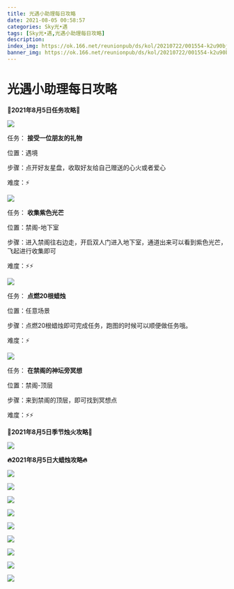```yaml
---
title: 光遇小助理每日攻略
date: 2021-08-05 00:58:57
categories: Sky光•遇
tags: [Sky光•遇,光遇小助理每日攻略]
description: 
index_img: https://ok.166.net/reunionpub/ds/kol/20210722/001554-k2u90bj7ay.png?imageView&thumbnail=600x0&type=jpg
banner_img: https://ok.166.net/reunionpub/ds/kol/20210722/001554-k2u90bj7ay.png?imageView&thumbnail=600x0&type=jpg
---
```

# 光遇小助理每日攻略
**👑2021年8月5日任务攻略👑**

![](https://ok.166.net/reunionpub/ds/kol/20210805/002859-z9obtcsg6y.png)

任务： **接受一位朋友的礼物**

位置：遇境

步骤：点开好友星盘，收取好友给自己赠送的心火或者爱心

难度：⚡

![](https://ok.166.net/reunionpub/ds/kol/20210805/002928-mb941csisd.png)

任务： **收集紫色光芒**

位置：禁阁-地下室

步骤：进入禁阁往右边走，开启双人门进入地下室，通道出来可以看到紫色光芒，飞起进行收集即可

难度：⚡⚡

![](https://ok.166.net/reunionpub/ds/kol/20210805/003009-lthgbp4vzj.png)

任务： **点燃20根蜡烛**

位置：任意场景

步骤：点燃20根蜡烛即可完成任务，跑图的时候可以顺便做任务哦。

难度：⚡

![](https://ok.166.net/reunionpub/ds/kol/20210805/003051-mlg3e25uob.png)

任务： **在禁阁的神坛旁冥想**

位置：禁阁-顶层

步骤：来到禁阁的顶层，即可找到冥想点

难度：⚡⚡

 **🌹2021年8月5日季节烛火攻略🌹**

![](https://ok.166.net/reunionpub/ds/kol/20210805/003137-1idespl30f.png)

  

 **🔥2021年8月5日大蜡烛攻略🔥**

![](https://ok.166.net/reunionpub/ds/kol/20210805/003206-6ig8lcrbwd.png)

![](https://ok.166.net/reunionpub/ds/kol/20210805/003156-zkoma06snj.png)

![](https://ok.166.net/reunionpub/ds/kol/20210805/003211-lrsg3yk6iq.png)

![](https://ok.166.net/reunionpub/ds/kol/20210805/003224-j2ipse0675.png)

![](https://ok.166.net/reunionpub/ds/kol/20210805/003234-m7p1onqtzc.png)

![](https://ok.166.net/reunionpub/ds/kol/20210805/003247-lki6hcv9mq.png)

![](https://ok.166.net/reunionpub/ds/kol/20210805/003245-8ps23ljies.png)

![](https://ok.166.net/reunionpub/ds/kol/20210805/003258-dm3o7r41vl.png)

![](https://ok.166.net/reunionpub/ds/kol/20210805/003255-n9s7vju6i8.png)


